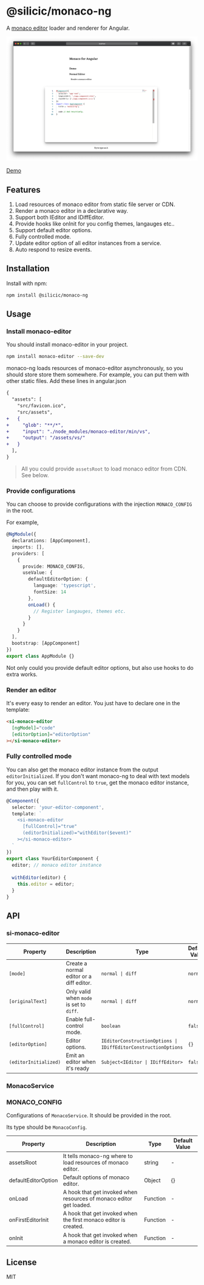 # @silicic/monaco-ng

A [monaco editor](https://microsoft.github.io/monaco-editor/) loader and renderer for Angular.

![](./demo.png)

[Demo](https://si-monaco-ng.wendzhue.now.sh)

## Features

1. Load resources of monaco editor from static file server or CDN.
2. Render a monaco editor in a declarative way.
3. Support both IEditor and IDiffEditor.
4. Provide hooks like onInit for you config themes, langauges etc..
5. Support default editor options.
6. Fully controlled mode.
7. Update editor option of all editor instances from a service.
8. Auto respond to resize events.

## Installation

Install with npm:

```bash
npm install @silicic/monaco-ng
```

## Usage

### Install monaco-editor

You should install monaco-editor in your project.

```bash
npm install monaco-editor --save-dev
```

monaco-ng loads resources of monaco-editor asynchronously, so you should store store them somewhere. For example, you can put them with other static files. Add these lines in angular.json

```diff
{
  "assets": [
    "src/favicon.ico",
    "src/assets",
+   {
+     "glob": "**/*",
+     "input": "./node_modules/monaco-editor/min/vs",
+     "output": "/assets/vs/"
+   }
  ],
}
```

> All you could provide `assetsRoot` to load monaco editor from CDN. See below.

### Provide configurations

You can choose to provide configurations with the injection `MONACO_CONFIG` in the root.

For example,

```ts
@NgModule({
  declarations: [AppComponent],
  imports: [],
  providers: [
    {
      provide: MONACO_CONFIG,
      useValue: {
        defaultEditorOption: {
          language: 'typescript',
          fontSize: 14
        },
        onLoad() {
          // Register langauges, themes etc.
        }
      }
    }
  ],
  bootstrap: [AppComponent]
})
export class AppModule {}
```

Not only could you provide default editor options, but also use hooks to do extra works.

### Render an editor

It's every easy to render an editor. You just have to declare one in the template:

```html
<si-monaco-editor
  [ngModel]="code"
  [editorOption]="editorOption"
></si-monaco-editor>
```

### Fully controlled mode

You can also get the monaco editor instance from the output `editorInitialized`. If you don't want monaco-ng to deal with text models for you, you can set `fullControl` to `true`, get the monaco editor instance, and then play with it.

```ts
@Component({
  selector: 'your-editor-component',
  template: `
    <si-monaco-editor
      [fullControl]="true"
      (editorInitialized)="withEditor($event)"
    ></si-monaco-editor>
  `
})
export class YourEditorComponent {
  editor; // monaco editor instance

  withEditor(editor) {
    this.editor = editor;
  }
}
```

## API

### si-monaco-editor

| Property              | Description                              | Type                                                           | Default Value |
| --------------------- | ---------------------------------------- | -------------------------------------------------------------- | ------------- |
| `[mode]`              | Create a normal editor or a diff editor. | `normal \| diff`                                               | `normal`      |
| `[originalText]`      | Only valid when `mode` is set to `diff`. | `normal \| diff`                                               | `normal`      |
| `[fullControl]`       | Enable full-control mode.                | `boolean`                                                      | `false`       |
| `[editorOption]`      | Editor options.                          | `IEditorConstructionOptions \| IDiffEditorConstructionOptions` | `{}`          |
| `(editorInitialized)` | Emit an editor when it's ready           | `Subject<IEditor \| IDiffEditor>`                              | `false`       |

### MonacoService

### MONACO_CONFIG

Configurations of `MonacoService`. It should be provided in the root.

Its type should be `MonacoConfig`.

| Property            | Description                                                         | Type     | Default Value |
| ------------------- | ------------------------------------------------------------------- | -------- | ------------- |
| assetsRoot          | It tells monaco-ng where to load resources of monaco editor.        | string   | -             |
| defaultEditorOption | Default options of monaco editor.                                   | Object   | {}            |
| onLoad              | A hook that get invoked when resources of monaco editor get loaded. | Function | -             |
| onFirstEditorInit   | A hook that get invoked when the first monaco editor is created.    | Function | -             |
| onInit              | A hook that get invoked when a monaco editor is created.            | Function | -             |

## License

MIT
